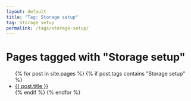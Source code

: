 ```yaml
---
layout: default
title: "Tag: Storage setup"
tag: Storage setup
permalink: /tags/storage-setup/
---
```

<h1>Pages tagged with "Storage setup"</h1>
<ul>
{% for post in site.pages %}
  {% if post.tags contains "Storage setup" %}
  <li><a href="{{ post.url }}">{{ post.title }}</a></li>
  {% endif %}
{% endfor %}
</ul>
